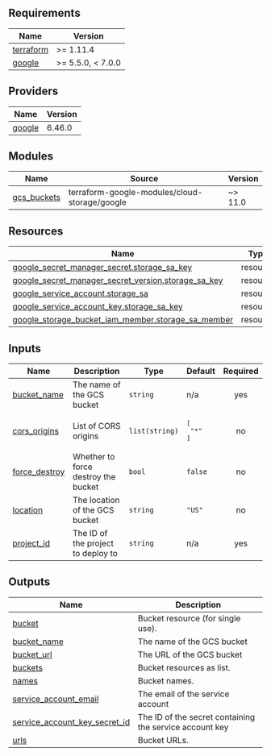 ## Requirements

| Name | Version |
|------|---------|
| <a name="requirement_terraform"></a> [terraform](#requirement\_terraform) | >= 1.11.4 |
| <a name="requirement_google"></a> [google](#requirement\_google) | >= 5.5.0, < 7.0.0 |

## Providers

| Name | Version |
|------|---------|
| <a name="provider_google"></a> [google](#provider\_google) | 6.46.0 |

## Modules

| Name | Source | Version |
|------|--------|---------|
| <a name="module_gcs_buckets"></a> [gcs\_buckets](#module\_gcs\_buckets) | terraform-google-modules/cloud-storage/google | ~> 11.0 |

## Resources

| Name | Type |
|------|------|
| [google_secret_manager_secret.storage_sa_key](https://registry.terraform.io/providers/hashicorp/google/latest/docs/resources/secret_manager_secret) | resource |
| [google_secret_manager_secret_version.storage_sa_key](https://registry.terraform.io/providers/hashicorp/google/latest/docs/resources/secret_manager_secret_version) | resource |
| [google_service_account.storage_sa](https://registry.terraform.io/providers/hashicorp/google/latest/docs/resources/service_account) | resource |
| [google_service_account_key.storage_sa_key](https://registry.terraform.io/providers/hashicorp/google/latest/docs/resources/service_account_key) | resource |
| [google_storage_bucket_iam_member.storage_sa_member](https://registry.terraform.io/providers/hashicorp/google/latest/docs/resources/storage_bucket_iam_member) | resource |

## Inputs

| Name | Description | Type | Default | Required |
|------|-------------|------|---------|:--------:|
| <a name="input_bucket_name"></a> [bucket\_name](#input\_bucket\_name) | The name of the GCS bucket | `string` | n/a | yes |
| <a name="input_cors_origins"></a> [cors\_origins](#input\_cors\_origins) | List of CORS origins | `list(string)` | <pre>[<br/>  "*"<br/>]</pre> | no |
| <a name="input_force_destroy"></a> [force\_destroy](#input\_force\_destroy) | Whether to force destroy the bucket | `bool` | `false` | no |
| <a name="input_location"></a> [location](#input\_location) | The location of the GCS bucket | `string` | `"US"` | no |
| <a name="input_project_id"></a> [project\_id](#input\_project\_id) | The ID of the project to deploy to | `string` | n/a | yes |

## Outputs

| Name | Description |
|------|-------------|
| <a name="output_bucket"></a> [bucket](#output\_bucket) | Bucket resource (for single use). |
| <a name="output_bucket_name"></a> [bucket\_name](#output\_bucket\_name) | The name of the GCS bucket |
| <a name="output_bucket_url"></a> [bucket\_url](#output\_bucket\_url) | The URL of the GCS bucket |
| <a name="output_buckets"></a> [buckets](#output\_buckets) | Bucket resources as list. |
| <a name="output_names"></a> [names](#output\_names) | Bucket names. |
| <a name="output_service_account_email"></a> [service\_account\_email](#output\_service\_account\_email) | The email of the service account |
| <a name="output_service_account_key_secret_id"></a> [service\_account\_key\_secret\_id](#output\_service\_account\_key\_secret\_id) | The ID of the secret containing the service account key |
| <a name="output_urls"></a> [urls](#output\_urls) | Bucket URLs. |
